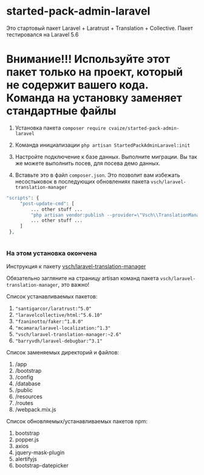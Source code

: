 # started-pack-admin-laravel
Это стартовый пакет Laravel + Laratrust + Translation + Collective. Пакет тестировался на Laravel 5.6

# Внимание!!! Используйте этот пакет только на проект, который не содержит вашего кода. Команда на установку заменяет стандартные файлы

1) Установка пакета `composer require cvaize/started-pack-admin-laravel`

2) Команда инициализации `php artisan StartedPackAdminLaravel:init`

3) Настройте подключение к базе данных. Выполните миграции. Вы так же можете выполнить посев, для посева демо данных.

4) Вставьте это в файл `composer.json`. Это позволит вам избежать несостыковок в последующих обновлениях пакета `vsch/laravel-translation-manager`
```php
"scripts": {
     "post-update-cmd": [
         ... other stuff ...
         "php artisan vendor:publish --provider=\"Vsch\\TranslationManager\\ManagerServiceProvider\" --tag=public --force",
         ... other stuff ...
     ]
 },
 
 ```

### На этом установка окончена
 
Инструкция к пакету [vsch/laravel-translation-manager](https://github.com/vsch/laravel-translation-manager/wiki/Artisan-Commands)
 
Обязательно загляните на страницу artisan команд пакета `vsch/laravel-translation-manager`, это важно!

Список устанавливаемых пакетов:

1) `"santigarcor/laratrust:^5.0"`
2) `"laravelcollective/html:^5.6.10"`
3) `"fzaninotto/faker:^1.8.0"`
4) `"mcamara/laravel-localization:^1.3"`
5) `"vsch/laravel-translation-manager:~2.6"`
6) `"barryvdh/laravel-debugbar:^3.1"`

Список заменяемых директорий и файлов:

1. /app
2. /bootstrap
3. /config
4. /database
5. /public
6. /resources
7. /routes
8. /webpack.mix.js

Список обновляемых/устанавливаемых пакетов npm:

1. bootstrap
2. popper.js
3. axios
4. jquery-mask-plugin
5. alertifyjs
6. bootstrap-datepicker


 
 
 